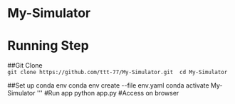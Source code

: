 # My-Simulator
# Running Step
##Git Clone  
    ```git clone https://github.com/ttt-77/My-Simulator.git 
       cd My-Simulator```
    
##Set up conda env
    conda env create --file env.yaml 
    conda activate My-Simulator '''
#Run app 
  python app.py 
#Access on browser 

